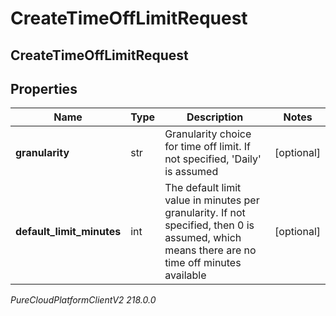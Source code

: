 # CreateTimeOffLimitRequest

## CreateTimeOffLimitRequest

## Properties

|Name | Type | Description | Notes|
|------------ | ------------- | ------------- | -------------|
| **granularity** | str | Granularity choice for time off limit. If not specified, &#39;Daily&#39; is assumed | [optional] |
| **default_limit_minutes** | int | The default limit value in minutes per granularity. If not specified, then 0 is assumed, which means there are no time off minutes available | [optional] |



_PureCloudPlatformClientV2 218.0.0_
